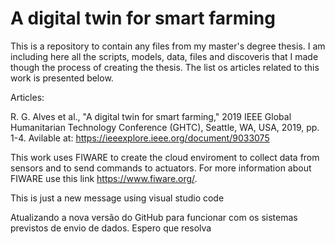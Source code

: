 # A digital twin for smart farming

This is a repository to contain any files from my master's degree thesis. I am including here all the scripts, models, data, files and discoveris that I made though the process of creating the thesis. The list os articles related to this work is presented below.

Articles:

R. G. Alves et al., "A digital twin for smart farming," 2019 IEEE Global Humanitarian Technology Conference (GHTC), Seattle, WA, USA, 2019, pp. 1-4. Avilable at: https://ieeexplore.ieee.org/document/9033075

This work uses FIWARE to create the cloud enviroment to collect data from sensors and to send commands to actuators. For more information about FIWARE use this link https://www.fiware.org/.

This is just a new message using visual studio code

Atualizando a nova versão do GitHub para funcionar com os sistemas previstos de envio de dados. Espero que resolva